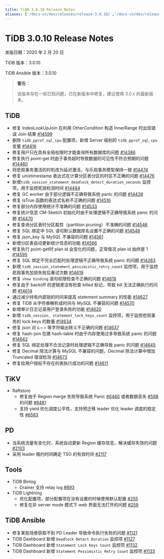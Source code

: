 ```yaml
---
title: TiDB 3.0.10 Release Notes
aliases: ['/docs-cn/dev/releases/release-3.0.10/','/docs-cn/dev/releases/3.0.10/']
---
```


# TiDB 3.0.10 Release Notes

发版日期：2020 年 2 月 20 日

TiDB 版本：3.0.10

TiDB Ansible 版本：3.0.10

> **警告：**
>
> 该版本存在一些已知问题，已在新版本中修复，建议使用 3.0.x 的最新版本。

## TiDB

- 修复 IndexLookUpJoin 在利用 OtherCondition 构造 InnerRange 时出现错误 Join 结果 [#14599](https://github.com/pingcap/tidb/pull/14599)
- 删除 `tidb_pprof_sql_cpu` 配置项，新增 Server 级别的 `tidb_pprof_sql_cpu` 变量 [#14416](https://github.com/pingcap/tidb/pull/14416)
- 修复用户只在具有全局权限时才能查询所有数据库的问题 [#14386](https://github.com/pingcap/tidb/pull/14386)
- 修复执行 point-get 时由于事务超时导致数据的可见性不符合预期的问题 [#14480](https://github.com/pingcap/tidb/pull/14480)
- 将悲观事务激活的时机改为延迟激活，与乐观事务模型保持一致 [#14474](https://github.com/pingcap/tidb/pull/14474)
- 修复 unixtimestamp 表达式在计算分区表分区的时区不正确的问题 [#14476](https://github.com/pingcap/tidb/pull/14476)
- 新增`tidb_session_statement_deadlock_detect_duration_seconds` 监控项，用于监控死锁检测时间 [#14484](https://github.com/pingcap/tidb/pull/14484)
- 修复 GC worker 由于部分逻辑不正确导致系统 panic 的问题 [#14439](https://github.com/pingcap/tidb/pull/14439)
- 修复 IsTrue 函数的表达式名称不正确的问题 [#14516](https://github.com/pingcap/tidb/pull/14516)
- 修复部分内存使用统计不准确的问题 [#14533](https://github.com/pingcap/tidb/pull/14533)
- 修复统计信息 CM-Sketch 初始化时由于处理逻辑不正确导致系统 panic 的问题 [#14470](https://github.com/pingcap/tidb/pull/14470)
- 修复查询分区表时分区裁剪（partition pruning）不准确的问题 [#14546](https://github.com/pingcap/tidb/pull/14546)
- 修复 SQL 绑定中 SQL 语句默认数据库名设置不正确的问题 [#14548](https://github.com/pingcap/tidb/pull/14548)
- 修复 json_key 与 MySQL 不兼容的问题 [#14561](https://github.com/pingcap/tidb/pull/14561)
- 新增分区表自动更新统计信息的功能 [#14566](https://github.com/pingcap/tidb/pull/14566)
- 修复执行 point-get时 plan id 会变化的问题，正常情况 plan id 始终是 1 [#14595](https://github.com/pingcap/tidb/pull/14595)
- 修复 SQL 绑定不完全匹配时处理逻辑不正确导致系统 panic 的问题 [#14263](https://github.com/pingcap/tidb/pull/14263)
- 新增 `tidb_session_statement_pessimistic_retry_count` 监控项，用于监控悲观事务加锁失败后重试次数 [#14619](https://github.com/pingcap/tidb/pull/14619)
- 修复 `show binding` 语句权限检查不正确的问题 [#14618](https://github.com/pingcap/tidb/pull/14618)
- 修复由于 backoff 的逻辑里没有检查 killed 标记，导致 kill 无法正确执行的问题 [#14614](https://github.com/pingcap/tidb/pull/14614)
- 通过减少持有内部锁的时间来提高 statement summary 的性能 [#14627](https://github.com/pingcap/tidb/pull/14627)
- 修复 TiDB 从字符串解析成时间与 MySQL 不兼容的问题 [#14570](https://github.com/pingcap/tidb/pull/14570)
- 新增审计日志记录用户登录失败的功能 [#14620](https://github.com/pingcap/tidb/pull/14620)
- 新增 `tidb_session_ statement_lock_keys_count` 监控项，用于监控悲观事务的 lock keys 的数量 [#14634](https://github.com/pingcap/tidb/pull/14634)
- 修复 json 对 `&` `<` `>` 等字符输出转义不正确的问题 [#14637](https://github.com/pingcap/tidb/pull/14637)
- 修复 hash-join 在建 hash-table 时由于内存使用过多导致系统 panic 的问题 [#14642](https://github.com/pingcap/tidb/pull/14642)
- 修复 SQL 绑定处理不合法记录时处理逻辑不正确导致 panic 的问题 [#14645](https://github.com/pingcap/tidb/pull/14645)
- 修复 Decimal 除法计算与 MySQL 不兼容的问题，Decimal 除法计算中增加 Truncated 错误检测 [#14673](https://github.com/pingcap/tidb/pull/14673)
- 修复给用户授权不存在的表执行成功的问题 [#14611](https://github.com/pingcap/tidb/pull/14611)

## TiKV

+ Raftstore
    - 修复由于 Region merge 失败导致系统 Panic [#6460](https://github.com/tikv/tikv/issues/6460) 或者数据丢失 [#598](https://github.com/tikv/tikv/issues/5981) 的问题 [#6481](https://github.com/tikv/tikv/pull/6481)
    - 支持 yield 优化调度公平性，支持预迁移 leader 优化 leader 调度的稳定性 [#6563](https://github.com/tikv/tikv/pull/6563)

## PD

- 当系统流量有变化时，系统自动更新 Region 缓存信息，解决缓存失效的问题 [#2103](https://github.com/pingcap/pd/pull/2103)
- 采用 leader 租约时间确定 TSO 的有效时间 [#2117](https://github.com/pingcap/pd/pull/2117)

## Tools

+ TiDB Binlog
    - Drainer 支持 relay log [#893](https://github.com/pingcap/tidb-binlog/pull/893)
+ TiDB Lightning
    - 优化配置项，部分配置项在没有设置的时候使用默认配置 [#255](https://github.com/pingcap/tidb-lightning/pull/255)
    - 修复在非 server mode 模式下 web 界面无法打开的问题 [#259](https://github.com/pingcap/tidb-lightning/pull/259)

## TiDB Ansible

- 修复某些场景获取不到 PD Leader 导致命令执行失败的问题 [#1121](https://github.com/pingcap/tidb-ansible/pull/1121)
- TiDB Dashboard 新增 `Deadlock Detect Duration` 监控项 [#1127](https://github.com/pingcap/tidb-ansible/pull/1127)
- TiDB Dashboard 新增 `Statement Lock Keys Count` 监控项 [#1132](https://github.com/pingcap/tidb-ansible/pull/1132)
- TiDB Dashboard 新增 `Statement Pessimistic Retry Count` 监控项 [#1133](https://github.com/pingcap/tidb-ansible/pull/1133)

